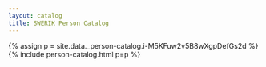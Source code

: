 ```yaml
---
layout: catalog
title: SWERIK Person Catalog
---
```

{% assign p = site.data._person-catalog.i-M5KFuw2v5B8wXgpDefGs2d %}
{% include person-catalog.html p=p %}

